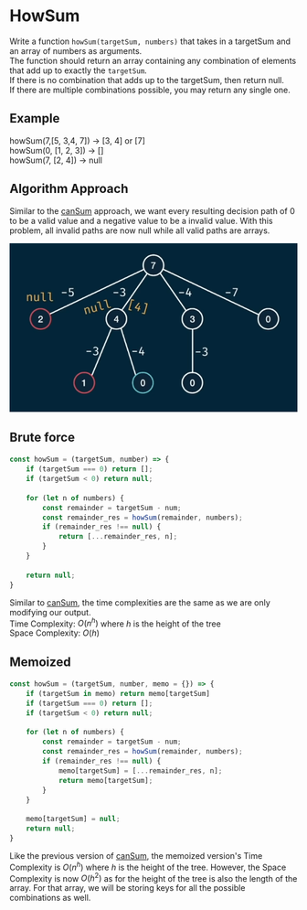 # HowSum
Write a function `howSum(targetSum, numbers)` that takes in a targetSum and an array of numbers as arguments.  
The function should return an array containing any combination of elements that add up to exactly the `targetSum`.  
If there is no combination that adds up to the targetSum, then return null.  
If there are multiple combinations possible, you may return any single one.

## Example
howSum(7,[5, 3,4, 7]) -> [3, 4] or [7]  
howSum(0, [1, 2, 3]) -> []  
howSum(7, [2, 4]) -> null

## Algorithm Approach
Similar to the [canSum](./04-can-sum.md) approach, we want every resulting decision path of $0$ to be a valid value and a negative value to be a invalid value.
With this problem, all invalid paths are now null while all valid paths are arrays.

![path](./assets/04-01-paths.png)

## Brute force
```javascript
const howSum = (targetSum, number) => {
    if (targetSum === 0) return [];
    if (targetSum < 0) return null;

    for (let n of numbers) {
        const remainder = targetSum - num;
        const remainder_res = howSum(remainder, numbers);
        if (remainder_res !== null) {
            return [...remainder_res, n];
        }
    }

    return null;
}
```

Similar to [canSum](./04-can-sum.md), the time complexities are the same as we are only modifying our output.  
Time Complexity: $O(n^h)$ where $h$ is the height of the tree  
Space Complexity: $O(h)$

## Memoized
```javascript
const howSum = (targetSum, number, memo = {}) => {
    if (targetSum in memo) return memo[targetSum]
    if (targetSum === 0) return [];
    if (targetSum < 0) return null;

    for (let n of numbers) {
        const remainder = targetSum - num;
        const remainder_res = howSum(remainder, numbers);
        if (remainder_res !== null) {
            memo[targetSum] = [...remainder_res, n];
            return memo[targetSum];
        }
    }

    memo[targetSum] = null;
    return null;
}
```

Like the previous version of [canSum](./04-can-sum.md), the memoized version's Time Complexity is $O(n^h)$ where $h$ is the height of the tree. However, the Space Complexity is now $O(h^2)$ as for the height of the tree is also the length of the array. For that array, we will be storing keys for all the possible combinations as well.